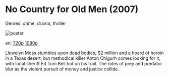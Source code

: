 # No Country for Old Men (2007)

Genres: crime, drama, thriller

![poster](http://image.tmdb.org/t/p/w500/6o0UWX2naW7HK45PDNYmoMIk5qs.jpg)

en:
  [720p](magnet:?xt=urn:btih:29501A61A92841EB97C1C2CA77323C33E7A9B787&tr=udp://glotorrents.pw:6969/announce&tr=udp://tracker.opentrackr.org:1337/announce&tr=udp://torrent.gresille.org:80/announce&tr=udp://tracker.openbittorrent.com:80&tr=udp://tracker.coppersurfer.tk:6969&tr=udp://tracker.leechers-paradise.org:6969&tr=udp://p4p.arenabg.ch:1337&tr=udp://tracker.internetwarriors.net:1337)
  [1080p](magnet:?xt=urn:btih:D97CB718557D7EFDA484014D8F0158C68C8BFA59&tr=udp://glotorrents.pw:6969/announce&tr=udp://tracker.opentrackr.org:1337/announce&tr=udp://torrent.gresille.org:80/announce&tr=udp://tracker.openbittorrent.com:80&tr=udp://tracker.coppersurfer.tk:6969&tr=udp://tracker.leechers-paradise.org:6969&tr=udp://p4p.arenabg.ch:1337&tr=udp://tracker.internetwarriors.net:1337)
  


Llewelyn Moss stumbles upon dead bodies, $2 million and a hoard of heroin in a Texas desert, but methodical killer Anton Chigurh comes looking for it, with local sheriff Ed Tom Bell hot on his trail. The roles of prey and predator blur as the violent pursuit of money and justice collide.